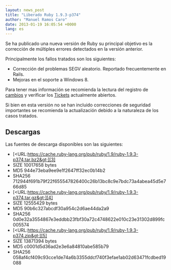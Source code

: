 ```yaml
---
layout: news_post
title: "Liberado Ruby 1.9.3-p374"
author: "Manuel Ramos Caro"
date: 2013-01-19 16:05:54 +0000
lang: es
---
```


Se ha publicado una nueva versión de Ruby su principal objetivo es la
corrección de múltiples errores detectados en la versión anterior.

Principalmente los fallos tratados son los siguientes:

* Corrección del problemas SEGV aleatorio. Reportado frecuentemente en
  Rails.
* Mejoras en el soporte a Windows 8.

Para tener mas información se recomienda la lectura del registro de
[cambios][1] y verificar los [Tickets][2] actualmente abiertos.

Si bien en esta versión no se han incluido correcciones de seguridad
importantes se recomienda la actualización debido a la naturaleza de los
casos tratados.

## Descargas

Las fuentes de descarga disponibles son las siguientes:

* [&lt;URL:https://cache.ruby-lang.org/pub/ruby/1.9/ruby-1.9.3-p374.tar.bz2&gt;][3]
* SIZE 10017658 bytes
* MD5 944e73eba9ee9e1f2647ff32ec0b14b2
* SHA256 712944f691b79f22f655547826400c26b13bc8c9e7bdc73a4abea45d5e766d85
* [&lt;URL:https://cache.ruby-lang.org/pub/ruby/1.9/ruby-1.9.3-p374.tar.gz&gt;][4]
* SIZE 12555429 bytes
* MD5 90b6c327abcdf30a954c2d6ae44da2a9
* SHA256 0d0e32a3554867e3eddbb23fbf30a72c4748622e010c23e31302d899fc005574
* [&lt;URL:https://cache.ruby-lang.org/pub/ruby/1.9/ruby-1.9.3-p374.zip&gt;][5]
* SIZE 13871394 bytes
* MD5 c0001d5d36ad2e3e6a84810abe585b79
* SHA256 058af4cf409c93cce1de74a6b3355ddcf740f3efae1ab02d63471fcdbed19088



[1]: https://svn.ruby-lang.org/repos/ruby/tags/v1_9_3_374/ChangeLog
[2]: https://bugs.ruby-lang.org/projects/ruby-193/issues?set_filter=1&amp;status_id=5
[3]: https://cache.ruby-lang.org/pub/ruby/1.9/ruby-1.9.3-p374.tar.bz2
[4]: https://cache.ruby-lang.org/pub/ruby/1.9/ruby-1.9.3-p374.tar.gz
[5]: https://cache.ruby-lang.org/pub/ruby/1.9/ruby-1.9.3-p374.zip
